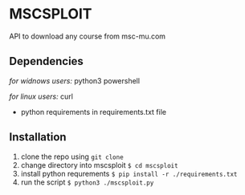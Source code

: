 # MSCSPLOIT
API to download any course from msc-mu.com

## Dependencies

*for widnows users:*
python3
powershell

*for linux users:*
curl

+ python requirements in requirements.txt file

## Installation
1. clone the repo using `git clone`
2. change directory into mscsploit 
`$ cd mscsploit`
3. install python requrements
`$ pip install -r ./requirements.txt`
4. run the script
`$ python3 ./mscsploit.py`
